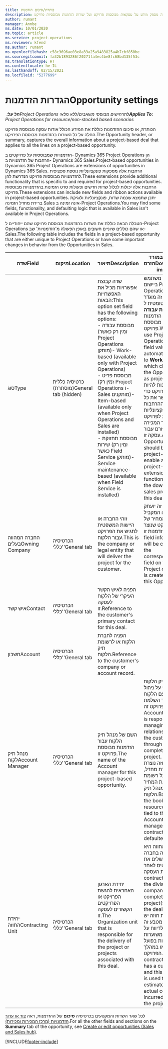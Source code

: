 ```yaml
---
title: כותרת/סיכום הזדמנות
description: נושא זה מספק מידע על עסקאות מבוססות פרויקט ועל שורות הזדמנות מבוססיות פרויקט.
author: rumant
manager: Annbe
ms.date: 10/01/2020
ms.topic: article
ms.service: project-operations
ms.reviewer: kfend
ms.author: rumant
ms.openlocfilehash: c58c3696ae03e8a33a25a9483825a4b7cbf850be
ms.sourcegitcommit: fa32b1893286f20271fa4ec4be8fc68bd135f53c
ms.translationtype: HT
ms.contentlocale: he-IL
ms.lasthandoff: 02/15/2021
ms.locfileid: "5277699"
---
```

# <a name="opportunity-settings"></a><span data-ttu-id="f513f-103">הגדרות הזדמנות</span><span class="sxs-lookup"><span data-stu-id="f513f-103">Opportunity settings</span></span>

<span data-ttu-id="f513f-104">_**חל על:** ‏Project Operations לתרחישים מבוססי משאבים/ללא מלאי_</span><span class="sxs-lookup"><span data-stu-id="f513f-104">_**Applies To:** Project Operations for resource/non-stocked based scenarios_</span></span>


<span data-ttu-id="f513f-105">הכותרת, או סיכום ההזדמנות כוללת את המידע הכולל אודות עסקה מבוססת פרויקט החלה על כל השורות בהזדמנות מבוססת הפרויקט.</span><span class="sxs-lookup"><span data-stu-id="f513f-105">The Opportunity header, or summary, captures the overall information about a project-based deal that applies to all the lines on a project-based opportunity.</span></span>

<span data-ttu-id="f513f-106">הזדמנויות שמבוססות על פרויקטים ב- Dynamics 365 Project Operations הן הרחבות של הזדמנויות ב- Dynamics 365 Sales.</span><span class="sxs-lookup"><span data-stu-id="f513f-106">Project-based opportunities in Dynamics 365 Project Operations are extensions of opportunities in Dynamics 365 Sales.</span></span> <span data-ttu-id="f513f-107">הרחבות אלה מספקות פונקציונליות נוספת ספציפית להזדמנויות מבוססות פרויקט הנדרשת להן.</span><span class="sxs-lookup"><span data-stu-id="f513f-107">These extensions provide additional functionality that is specific to and required for project-based opportunities.</span></span> <span data-ttu-id="f513f-108">הרחבות אלה יכולות לכלול שדות חדשים ופעולות סרט הזמינות בהזדמנויות מבוססות פרויקט.</span><span class="sxs-lookup"><span data-stu-id="f513f-108">These extensions can include new fields and ribbon actions available in project-based opportunities.</span></span> <span data-ttu-id="f513f-109">יתכן שתמצא שכמה שדות, פונקציונליות ולוגיקת ברירת מחדל הזמינה Sales אינה זמינה ב-Project Operations.</span><span class="sxs-lookup"><span data-stu-id="f513f-109">You may find some fields, functionality, and defaulting logic that is available in Sales isn't available in Project Operations.</span></span>

<span data-ttu-id="f513f-110">הטבלה הבאה כוללת את השדות בהזדמנות מבוססת פרויקט שהם ייחודיים ל-Project Operations או שהם כוללים שיוניים חשובים באופן הפעולה מ'הזדמנויות' שב-Sales.</span><span class="sxs-lookup"><span data-stu-id="f513f-110">The following table includes the fields in a project-based opportunity that are either unique to Project Operations or have some important changes in behavior from the Opportunities in Sales.</span></span>

| <span data-ttu-id="f513f-111">**שדה**</span><span class="sxs-lookup"><span data-stu-id="f513f-111">**Field**</span></span> | <span data-ttu-id="f513f-112">**מיקום**</span><span class="sxs-lookup"><span data-stu-id="f513f-112">**Location**</span></span> | <span data-ttu-id="f513f-113">**תיאור**</span><span class="sxs-lookup"><span data-stu-id="f513f-113">**Description**</span></span> | <span data-ttu-id="f513f-114">**השפעה במורד הזרם**</span><span class="sxs-lookup"><span data-stu-id="f513f-114">**Downstream impact**</span></span> |
| --- | --- | --- | --- |
| <span data-ttu-id="f513f-115">סוג</span><span class="sxs-lookup"><span data-stu-id="f513f-115">Type</span></span> | <span data-ttu-id="f513f-116">כרטיסיה כללית (מוסתרת)</span><span class="sxs-lookup"><span data-stu-id="f513f-116">General tab (hidden)</span></span> | <span data-ttu-id="f513f-117">שדה קבוצת אפשרויות מכיל את האפשרויות הבאות:</span><span class="sxs-lookup"><span data-stu-id="f513f-117">This option set field has the following options:</span></span></br><span data-ttu-id="f513f-118">- מבוססת עבודה (זמין רק כאשר Project Operations מותקן)</span><span class="sxs-lookup"><span data-stu-id="f513f-118">- Work-based (available only with Project Operations)</span></span></br><span data-ttu-id="f513f-119">- מבוססת פריט (זמין רק Project Operations ו-Sales מותקנים)</span><span class="sxs-lookup"><span data-stu-id="f513f-119">- Item-based (available only when Project Operations and Sales are installed)</span></span></br><span data-ttu-id="f513f-120">- מבוססת תחזוקת שירות (זמין רק כאשר Field Service מותקן)</span><span class="sxs-lookup"><span data-stu-id="f513f-120">- Service maintenance-based (available when Field Service is installed)</span></span> | <span data-ttu-id="f513f-121">כאשר אתה משתמש ביישום Project Operations, הערך של שדה זה מוגדר אוטומטית ל **מבוססת עבודה** שמסווג את הזדמנות להזדמנות מבוססת פרויקט.</span><span class="sxs-lookup"><span data-stu-id="f513f-121">When you use Project Operations, this field value is automatically set to **Work-based** which classifies the Opportunity as project-based.</span></span> <span data-ttu-id="f513f-122">על ההזדמנות להיות מבוססת פרויקט כדי לאפשר את כל ההרחבות והפונקציונליות הספציפיות לפרויקט בתהליך המכירה במורד הזרם עבור עסקה זו.</span><span class="sxs-lookup"><span data-stu-id="f513f-122">An Opportunity should be project-based to enable all project-specific extensions and functionality in the downstream sales process for this deal.</span></span> |
| <span data-ttu-id="f513f-123">החברה המהווה בעלים</span><span class="sxs-lookup"><span data-stu-id="f513f-123">Owning Company</span></span> | <span data-ttu-id="f513f-124">הכרטיסיה 'כללי'</span><span class="sxs-lookup"><span data-stu-id="f513f-124">General tab</span></span> | <span data-ttu-id="f513f-125">זוהי החברה או היישות המשפטית לתגיש את הפרויקט עבור הלקוח.</span><span class="sxs-lookup"><span data-stu-id="f513f-125">This is the company or legal entity that will deliver the project for the customer.</span></span> | <span data-ttu-id="f513f-126">פרטי שדה זה יועתק לשדה המקביל בהצעת המחיר של הפרויקט שנוצר מהזדמנות זו.</span><span class="sxs-lookup"><span data-stu-id="f513f-126">This field information will be copied to the corresponding field on the Project quote that is created from this Opportunity.</span></span> |
| <span data-ttu-id="f513f-127">איש קשר</span><span class="sxs-lookup"><span data-stu-id="f513f-127">Contact</span></span> | <span data-ttu-id="f513f-128">הכרטיסיה 'כללי'</span><span class="sxs-lookup"><span data-stu-id="f513f-128">General tab</span></span> | <span data-ttu-id="f513f-129">הפניה לאיש הקשר העיקרי של הלקוח לעסקה זו.</span><span class="sxs-lookup"><span data-stu-id="f513f-129">Reference to the customer's primary contact for this deal.</span></span> | |
| <span data-ttu-id="f513f-130">חשבון</span><span class="sxs-lookup"><span data-stu-id="f513f-130">Account</span></span> | <span data-ttu-id="f513f-131">הכרטיסיה 'כללי'</span><span class="sxs-lookup"><span data-stu-id="f513f-131">General tab</span></span> | <span data-ttu-id="f513f-132">הפניה לחברת הלקוח או לרשומת תיק הלקוח.</span><span class="sxs-lookup"><span data-stu-id="f513f-132">Reference to the customer's company or account record.</span></span> | |
| <span data-ttu-id="f513f-133">מנהל תיק לקוח</span><span class="sxs-lookup"><span data-stu-id="f513f-133">Account Manager</span></span> | <span data-ttu-id="f513f-134">הכרטיסיה 'כללי'</span><span class="sxs-lookup"><span data-stu-id="f513f-134">General tab</span></span> | <span data-ttu-id="f513f-135">השם של מנהל תיק הלקוח עבור הזדמנות מבוססת פרויקט זו.</span><span class="sxs-lookup"><span data-stu-id="f513f-135">The name of the Account manager for this project-based opportunity.</span></span> | <span data-ttu-id="f513f-136">מנהל תיק הלקוח אחראי על ניהול הקשר עם הלקוח במהלך השלמת פרויקט זה.</span><span class="sxs-lookup"><span data-stu-id="f513f-136">The Account manager is responsible for managing the relationship with the customer through the completion of this project.</span></span> <span data-ttu-id="f513f-137">יחידת החוזה נוצרת כברירת מחדל, בהתבסס על רשומת להצעת המחיר הקשורה למנהל תיק הלקוח.</span><span class="sxs-lookup"><span data-stu-id="f513f-137">Based on the bookable resource record tied to the Account manager, the contracting unit is defaulted.</span></span> |
| <span data-ttu-id="f513f-138">יחידת החוזה</span><span class="sxs-lookup"><span data-stu-id="f513f-138">Contracting Unit</span></span> | <span data-ttu-id="f513f-139">הכרטיסיה 'כללי'</span><span class="sxs-lookup"><span data-stu-id="f513f-139">General tab</span></span> | <span data-ttu-id="f513f-140">יחידת הארגון האחראית להגשת הפרויקט או הפרויקטים הקשורים לעסקה זו.</span><span class="sxs-lookup"><span data-stu-id="f513f-140">The Organization unit that is responsible for the delivery of the project or projects associated with this deal.</span></span> | <span data-ttu-id="f513f-141">יחידת החוזה היא החטיבה בחברה שתשלים את הפרויקטים לאחר סגירת העסקה.</span><span class="sxs-lookup"><span data-stu-id="f513f-141">The contracting unit is the division of the company that will complete the project(s) after the deal is closed.</span></span> <span data-ttu-id="f513f-142">לכל יחידת חוזה יש מטבע, מטבע זה משמש לדיווח על עלויות משוערות ועלויות בפועל שנגרמו במהלך הפרויקט.</span><span class="sxs-lookup"><span data-stu-id="f513f-142">Every contracting unit has a currency, and this currency is used to report estimated and actual costs incurred during the project.</span></span> |

<span data-ttu-id="f513f-143">לכל שאר השדות והמקטעים בכרטיסיה **סיכום** של ההזדמנות, ראה [צור או ערוך הזדמנויות (מרכז המכירות ומכירות)](https://docs.microsoft.com/dynamics365/sales-enterprise/create-edit-opportunity-sales).</span><span class="sxs-lookup"><span data-stu-id="f513f-143">For all the other fields and sections on the **Summary** tab of the opportunity, see [Create or edit opportunities (Sales and Sales hub)](https://docs.microsoft.com/dynamics365/sales-enterprise/create-edit-opportunity-sales).</span></span>


[!INCLUDE[footer-include](../includes/footer-banner.md)]